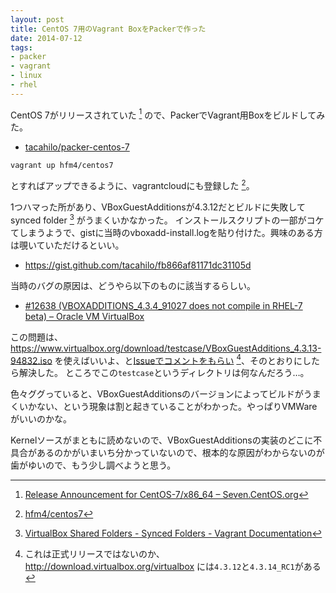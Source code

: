 ```yaml
---
layout: post
title: CentOS 7用のVagrant BoxをPackerで作った
date: 2014-07-12
tags:
- packer
- vagrant
- linux
- rhel
---
```

CentOS 7がリリースされていた [^1] ので、PackerでVagrant用Boxをビルドしてみた。

- [tacahilo/packer-centos-7](https://github.com/tacahilo/packer-centos-7/)

```
vagrant up hfm4/centos7
```

とすればアップできるように、vagrantcloudにも登録した [^2]。

1つハマった所があり、VBoxGuestAdditionsが4.3.12だとビルドに失敗してsynced folder [^3] がうまくいかなかった。
インストールスクリプトの一部がコケてしまうようで、gistに当時のvboxadd-install.logを貼り付けた。興味のある方は覗いていただけるといい。

- https://gist.github.com/tacahilo/fb866af81171dc31105d

当時のバグの原因は、どうやら以下のものに該当するらしい。

- [#12638 (VBOXADDITIONS_4.3.4_91027 does not compile in RHEL-7 beta) – Oracle VM VirtualBox](https://www.virtualbox.org/ticket/12638)

この問題は、https://www.virtualbox.org/download/testcase/VBoxGuestAdditions_4.3.13-94832.iso を使えばいいよ、と[Issueでコメントをもらい](https://github.com/tacahilo/packer-centos-7/issues/1#issuecomment-48670603) [^4]、そのとおりにしたら解決した。
ところでこの`testcase`というディレクトリは何なんだろう…。

色々ググっていると、VBoxGuestAdditionsのバージョンによってビルドがうまくいかない、という現象は割と起きていることがわかった。やっぱりVMWareがいいのかな。


Kernelソースがまともに読めないので、VBoxGuestAdditionsの実装のどこに不具合があるのかがいまいち分かっていないので、根本的な原因がわからないのが歯がゆいので、もう少し調べようと思う。

[^1]: [Release Announcement for CentOS-7/x86_64 – Seven.CentOS.org](http://seven.centos.org/2014/07/release-announcement-for-centos-7x86_64/)
[^2]: [hfm4/centos7](https://vagrantcloud.com/hfm4/centos7)
[^3]: [VirtualBox Shared Folders - Synced Folders - Vagrant Documentation](http://docs.vagrantup.com/v2/synced-folders/virtualbox.html)
[^4]: これは正式リリースではないのか、http://download.virtualbox.org/virtualbox には`4.3.12`と`4.3.14_RC1`がある
